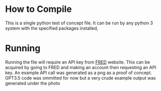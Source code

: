# How to Compile

This is a single python test of concept file. It can be run by any python 3 system with the specified packages installed, 

# Running 

Running the file will require an API key from [FRED](https://fred.stlouisfed.org/) website. This can be acquired by going to FRED and making an account then requesting an API key. An example API call was generated as a png as a proof of concept. GPT3.5 code was ommitted for now but a very crude example output was generated under the photo
